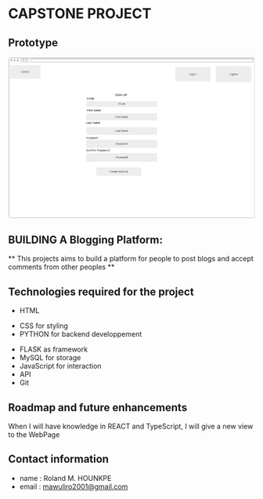# CAPSTONE PROJECT

## Prototype

![prototype](images/alx-cap-proto.png)


## BUILDING A  Blogging Platform:

** This projects aims to build a platform for people to post blogs and accept comments from other peoples **

## Technologies required for the project

+ HTML
- CSS for styling
- PYTHON for backend developpement
+ FLASK as framework
+ MySQL for storage
+ JavaScript for interaction
+ API
+ Git

## Roadmap and future enhancements

When I will have knowledge in REACT and TypeScript, I will give a new view to the WebPage

## Contact information

+ name : Roland M. HOUNKPE
+ email : mawuliro2001@gmail.com
